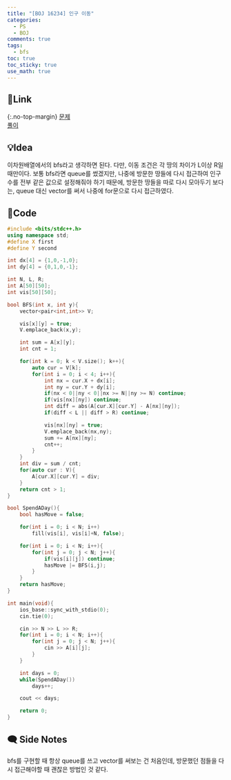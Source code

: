 ```yaml
---
title: "[BOJ 16234] 인구 이동"
categories:
  - PS
  - BOJ
comments: true
tags:
  - bfs
toc: true
toc_sticky: true
use_math: true
---
```

## 🔗Link
{:.no-top-margin}
[문제](https://boj.kr/16234)  
[풀이](https://github.com/La-Coruna/PS/blob/main/baekjoon/16234.cpp)  
## 💡Idea
이차원배열에서의 bfs라고 생각하면 된다. 다만, 이동 조건은 각 땅의 차이가 L이상 R일 때만이다.
보통 bfs라면 queue를 썼겠지만, 나중에 방문한 땅들에 다시 접근하여 인구수를 전부 같은 값으로 설정해줘야 하기 때문에,
방문한 땅들을 따로 다시 모아두기 보다는, queue 대신 vector를 써서 나중에 for문으로 다시 접근하였다.

## 🔑Code
```c++
#include <bits/stdc++.h>
using namespace std;
#define X first
#define Y second

int dx[4] = {1,0,-1,0};
int dy[4] = {0,1,0,-1};

int N, L, R;
int A[50][50];
int vis[50][50];

bool BFS(int x, int y){
    vector<pair<int,int>> V;

    vis[x][y] = true;
    V.emplace_back(x,y);

    int sum = A[x][y];
    int cnt = 1;

    for(int k = 0; k < V.size(); k++){
        auto cur = V[k];
        for(int i = 0; i < 4; i++){
            int nx = cur.X + dx[i];
            int ny = cur.Y + dy[i];
            if(nx < 0||ny < 0||nx >= N||ny >= N) continue;
            if(vis[nx][ny]) continue;
            int diff = abs(A[cur.X][cur.Y] - A[nx][ny]);
            if(diff < L || diff > R) continue;

            vis[nx][ny] = true;
            V.emplace_back(nx,ny);
            sum += A[nx][ny];
            cnt++;
        }
    }
    int div = sum / cnt;
    for(auto cur : V){
        A[cur.X][cur.Y] = div;
    }
    return cnt > 1;
}

bool SpendADay(){
    bool hasMove = false;

    for(int i = 0; i < N; i++)
        fill(vis[i], vis[i]+N, false);

    for(int i = 0; i < N; i++){
        for(int j = 0; j < N; j++){
            if(vis[i][j]) continue;
            hasMove |= BFS(i,j);
        }
    }
    return hasMove;
}

int main(void){
    ios_base::sync_with_stdio(0);
    cin.tie(0);

    cin >> N >> L >> R;
    for(int i = 0; i < N; i++){
        for(int j = 0; j < N; j++){
            cin >> A[i][j];
        }
    }

    int days = 0;
    while(SpendADay())
        days++;

    cout << days;

    return 0;
}
```

## 🗨️ Side Notes
bfs를 구현할 때 항상 queue를 쓰고 vector를 써보는 건 처음인데, 방문했던 점들을 다시 접근해야할 때 괜찮은 방법인 것 같다.